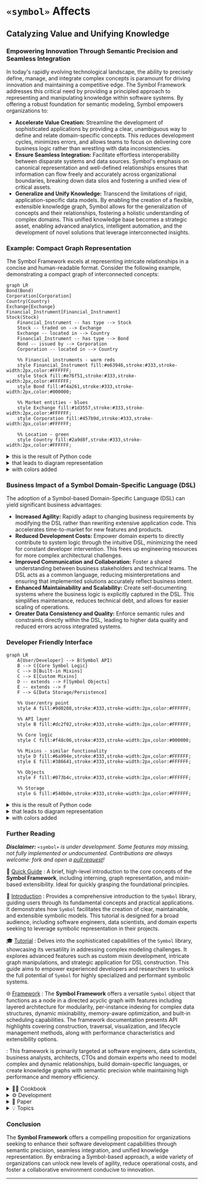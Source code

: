 # `«symbol»` Affects

## Catalyzing Value and Unifying Knowledge

### Empowering Innovation Through Semantic Precision and Seamless Integration

In today's rapidly evolving technological landscape, the ability to precisely define, manage, and integrate complex concepts is paramount for driving innovation and maintaining a competitive edge. The Symbol Framework addresses this critical need by providing a principled approach to representing and manipulating knowledge within software systems. By offering a robust foundation for semantic modeling, Symbol empowers organizations to:

*   **Accelerate Value Creation:** Streamline the development of sophisticated applications by providing a clear, unambiguous way to define and relate domain-specific concepts. This reduces development cycles, minimizes errors, and allows teams to focus on delivering core business logic rather than wrestling with data inconsistencies.
*   **Ensure Seamless Integration:** Facilitate effortless interoperability between disparate systems and data sources. Symbol's emphasis on canonical representation and well-defined relationships ensures that information can flow freely and accurately across organizational boundaries, breaking down data silos and fostering a unified view of critical assets.
*   **Generalize and Unify Knowledge:** Transcend the limitations of rigid, application-specific data models. By enabling the creation of a flexible, extensible knowledge graph, Symbol allows for the generalization of concepts and their relationships, fostering a holistic understanding of complex domains. This unified knowledge base becomes a strategic asset, enabling advanced analytics, intelligent automation, and the development of novel solutions that leverage interconnected insights.

### Example: Compact Graph Representation

The Symbol Framework excels at representing intricate relationships in a concise and human-readable format. Consider the following example, demonstrating a compact graph of interconnected concepts:

```mermaid
graph LR
Bond(Bond)
Corporation[Corporation]
Country(Country)
Exchange{Exchange}
Financial_Instrument[Financial_Instrument]
Stock(Stock)
    Financial_Instrument -- has type --> Stock
    Stock -- traded on --> Exchange
    Exchange -- located in --> Country
    Financial_Instrument -- has type --> Bond
    Bond -- issued by --> Corporation
    Corporation -- located in --> Country
    
    %% Financial instruments - warm reds
    style Financial_Instrument fill:#e63946,stroke:#333,stroke-width:2px,color:#FFFFFF;
    style Stock fill:#e76f51,stroke:#333,stroke-width:2px,color:#FFFFFF;
    style Bond fill:#f4a261,stroke:#333,stroke-width:2px,color:#000000;
    
    %% Market entities - blues
    style Exchange fill:#1d3557,stroke:#333,stroke-width:2px,color:#FFFFFF;
    style Corporation fill:#457b9d,stroke:#333,stroke-width:2px,color:#FFFFFF;
    
    %% Location - green
    style Country fill:#2a9d8f,stroke:#333,stroke-width:2px,color:#FFFFFF;
```

<details>
<summary>this is the result of Python code</summary>

```python
from symbol import Symbol, s

# Define the symbols
Financial_Instrument = s.Financial_Instrument
Stock = s.Stock
Bond = s.Bond
Exchange = s.Exchange
Corporation = s.Corporation
Country = s.Country

# Establish relationships
Financial_Instrument.relate(Stock, how="has type")
Financial_Instrument.relate(Bond, how="has type")
Stock.relate(Exchange, how="traded on")
Bond.relate(Corporation, how="issued by")
Exchange.relate(Country, how="located in")
Corporation.relate(Country, how="located in")

# Set node shapes, `round` is default
Financial_Instrument.node_shape = "subroutine"
Exchange.node_shape = "rhombus"
Corporation.node_shape = "subroutine"

# Generate the Mermaid diagram source
mermaid_source = Financial_Instrument.to_mmd()

# Print the Mermaid diagram source
print(mermaid_source)
```

</details>


<details>
<summary>that leads to diagram representation</summary>

```css
graph LR
Bond(Bond)
Corporation[Corporation]
Country(Country)
Exchange{Exchange}
Financial_Instrument[Financial_Instrument]
Stock(Stock)
    Financial_Instrument -- has type --> Stock
    Stock -- traded on --> Exchange
    Exchange -- located in --> Country
    Financial_Instrument -- has type --> Bond
    Bond -- issued by --> Corporation
    Corporation -- located in --> Country 
```

</details>


<details>
<summary>with colors added</summary>

```css
    %% Financial instruments - warm reds
    style Financial_Instrument fill:#e63946,stroke:#333,stroke-width:2px,color:#FFFFFF;
    style Stock fill:#e76f51,stroke:#333,stroke-width:2px,color:#FFFFFF;
    style Bond fill:#f4a261,stroke:#333,stroke-width:2px,color:#000000;
    
    %% Market entities - blues
    style Exchange fill:#1d3557,stroke:#333,stroke-width:2px,color:#FFFFFF;
    style Corporation fill:#457b9d,stroke:#333,stroke-width:2px,color:#FFFFFF;
    
    %% Location - green
    style Country fill:#2a9d8f,stroke:#333,stroke-width:2px,color:#FFFFFF;
```

</details>


### Business Impact of a Symbol Domain-Specific Language (DSL)

The adoption of a Symbol-based Domain-Specific Language (DSL) can yield significant business advantages:

*   **Increased Agility:** Rapidly adapt to changing business requirements by modifying the DSL rather than rewriting extensive application code. This accelerates time-to-market for new features and products.
*   **Reduced Development Costs:** Empower domain experts to directly contribute to system logic through the intuitive DSL, minimizing the need for constant developer intervention. This frees up engineering resources for more complex architectural challenges.
*   **Improved Communication and Collaboration:** Foster a shared understanding between business stakeholders and technical teams. The DSL acts as a common language, reducing misinterpretations and ensuring that implemented solutions accurately reflect business intent.
*   **Enhanced Maintainability and Scalability:** Create self-documenting systems where the business logic is explicitly captured in the DSL. This simplifies maintenance, reduces technical debt, and allows for easier scaling of operations.
*   **Greater Data Consistency and Quality:** Enforce semantic rules and constraints directly within the DSL, leading to higher data quality and reduced errors across integrated systems.

### Developer Friendly Interface

```mermaid
graph LR
    A[User/Developer] --> B(Symbol API)
    B --> C{Core Symbol Logic}
    C --> D[Built-in Mixins]
    C --> E[Custom Mixins]
    D -- extends --> F[Symbol Objects]
    E -- extends --> F
    F --> G[Data Storage/Persistence]
    
    %% User/entry point
    style A fill:#9d0208,stroke:#333,stroke-width:2px,color:#FFFFFF;
    
    %% API layer
    style B fill:#dc2f02,stroke:#333,stroke-width:2px,color:#FFFFFF;
    
    %% Core logic
    style C fill:#f48c06,stroke:#333,stroke-width:2px,color:#000000;
    
    %% Mixins - similar functionality
    style D fill:#6a994e,stroke:#333,stroke-width:2px,color:#FFFFFF;
    style E fill:#386641,stroke:#333,stroke-width:2px,color:#FFFFFF;
    
    %% Objects
    style F fill:#073b4c,stroke:#333,stroke-width:2px,color:#FFFFFF;
    
    %% Storage
    style G fill:#540b0e,stroke:#333,stroke-width:2px,color:#FFFFFF;
```

<details>
<summary>this is the result of Python code</summary>

```python
from symbol import s

# Define the architectural components as Symbols
User_Developer = s.User_Developer
Symbol_API = s.Symbol_API
Core_Symbol_Logic = s.Core_Symbol_Logic
Built_in_Mixins = s.Built_in_Mixins
Custom_Mixins = s.Custom_Mixins
Symbol_Objects = s.Symbol_Objects
Data_Storage_Persistence = s.Data_Storage_Persistence

# Establish relationships
User_Developer.relate(Symbol_API, how="interacts with")
Symbol_API.relate(Core_Symbol_Logic, how="uses")
Core_Symbol_Logic.relate(Built_in_Mixins, how="integrates")
Core_Symbol_Logic.relate(Custom_Mixins, how="integrates")
Built_in_Mixins.relate(Symbol_Objects, how="extends")
Custom_Mixins.relate(Symbol_Objects, how="extends")
Symbol_Objects.relate(Data_Storage_Persistence, how="persists to")

# Set node shapes
User_Developer.node_shape = "square"
Core_Symbol_Logic.node_shape = "rhombus"
Built_in_Mixins.node_shape = "square"
Custom_Mixins.node_shape = "square"
Symbol_Objects.node_shape = "square"

# Generate the Mermaid diagram source
mermaid_source = User_Developer.to_mmd()

# Print the Mermaid diagram source
print(mermaid_source)
```

</details>


<details>
<summary>that leads to diagram representation</summary>

```css
graph LR
    A[User/Developer] --> B(Symbol API)
    B --> C{Core Symbol Logic}
    C --> D[Built-in Mixins]
    C --> E[Custom Mixins]
    D -- extends --> F[Symbol Objects]
    E -- extends --> F
    F --> G[Data Storage/Persistence]
```

</details>


<details>
<summary>with colors added</summary>

```css
    %% User/entry point
    style A fill:#9d0208,stroke:#333,stroke-width:2px,color:#FFFFFF;
    
    %% API layer
    style B fill:#dc2f02,stroke:#333,stroke-width:2px,color:#FFFFFF;
    
    %% Core logic
    style C fill:#f48c06,stroke:#333,stroke-width:2px,color:#000000;
    
    %% Mixins - similar functionality
    style D fill:#6a994e,stroke:#333,stroke-width:2px,color:#FFFFFF;
    style E fill:#386641,stroke:#333,stroke-width:2px,color:#FFFFFF;
    
    %% Objects
    style F fill:#073b4c,stroke:#333,stroke-width:2px,color:#FFFFFF;
    
    %% Storage
    style G fill:#540b0e,stroke:#333,stroke-width:2px,color:#FFFFFF;
```

</details>

### Further Reading

_**Disclaimer:**_
`«symbol»` _is under development. Some features may missing, not fully implemented or undocumented. Contributions are always welcome: fork and open a [pull request](https://github.com/ikko/symbol/compare)!_


🚀 [Quick Guide](docs/guides/1_quick_guide.md) 
: A brief, high-level introduction to the core concepts of the **Symbol Framework**, including interning, graph representation, and mixin-based extensibility. Ideal for quickly grasping the foundational principles.

📖 [Introduction](docs/guides/2_introduction.md)
: Provides a comprehensive introduction to the `Symbol` library, guiding users through its fundamental concepts and practical applications. It demonstrates how `Symbol` facilitates the creation of clear, maintainable, and extensible symbolic models. This tutorial is designed for a broad audience, including software engineers, data scientists, and domain experts seeking to leverage symbolic representation in their projects.


🎓 [Tutorial](docs/guides/3_tutorial.md) 
: Delves into the sophisticated capabilities of the `Symbol` library, showcasing its versatility in addressing complex modeling challenges. It explores advanced features such as custom mixin development, intricate graph manipulations, and strategic application for DSL construction. This guide aims to empower experienced developers and researchers to unlock the full potential of `Symbol` for highly specialized and performant symbolic systems.

🌐 [Framework](docs/README.md)
: The **Symbol Framework** offers a versatile `Symbol` object that functions as a node in a directed acyclic graph with features including layered architecture for modularity, per-instance indexing for complex data structures, dynamic mixinability, memory-aware optimization, and built-in scheduling capabilities. The framework documentation presents API highlights covering construction, traversal, visualization, and lifecycle management methods, along with performance characteristics and extensibility options. 

: This framework is primarily targeted at software engineers, data scientists, business analysts, architects, CTOs and domain experts who need to model complex and dynamic relationships, build domain-specific languages, or create knowledge graphs with semantic precision while maintaining high performance and memory efficiency.


<details> 
<summary> 🧑‍🍳 Cookbook </summary>

📜 [Cookbook's Table Of Contents](docs/cookbook/0_table_of_contents.md)
: The central table of contents for the Symbol Cookbook, offering practical recipes and examples for common implementation challenges. It serves as a structured entry point for developers seeking hands-on solutions.

🧪 [Essence of Mixins](docs/cookbook/1_mixin_recipe/1_essence_of_mixins.md)
: Explores the fundamental concept of mixins in the `symbol` framework, highlighting their role in extending `Symbol` object functionality without traditional inheritance. It emphasizes modularity, reusability, and dynamic extension. This note provides a foundational understanding of why mixins are adopted in `symbol` and how they contribute to a flexible, scalable, and maintainable symbolic framework.

🧬 [Anatomy_of_a_mixin](docs/cookbook/1_mixin_recipe/2_anatomy_of_a_mixin.md)
: Details the internal structure and expected protocols of a mixin within the `symbol` framework. It covers core components like initialization, methods, and properties, and emphasizes the use of `typing.Protocol` for type safety. This document is crucial for developers aiming to create robust and well-integrated extensions, ensuring adherence to established protocols and leveraging mixin validation mechanisms.

🛠 [Implementing_your_first_mixin](docs/cookbook/1_mixin_recipe/3_implementing_your_first_mixin.md)️
: Provides a practical, step-by-step example of creating a simple mixin for the `symbol` framework. It demonstrates how to define a mixin class and apply it to a `Symbol` instance to add new capabilities. This guide is ideal for hands-on learning, illustrating the basic process of extending `Symbol` objects with custom behaviors and preparing for subsequent testing and documentation.

🎯 [Testing_your_mixin](docs/cookbook/1_mixin_recipe/4_testing_your_mixin.md)
: Outlines best practices for thoroughly testing mixins within the `symbol` framework, covering both synchronous and asynchronous functionalities. It emphasizes isolation, integration, and edge case testing. This document provides a practical example of creating a test file using `pytest` and `anyio`, ensuring the correctness, reliability, and proper integration of custom mixins.

✍ [Documenting_your_mixin](docs/cookbook/1_mixin_recipe/5_documenting_your_mixin.md)️
: Highlights the importance of effective documentation for mixins, covering key elements such as docstrings, type hints, and example usage. It emphasizes clarity, usability, and maintainability. This document guides developers in creating documentation that helps others understand what a mixin does, how to use it, and its specific considerations, fostering collaboration and long-term usability.

📦 [Publishing_your_mixin](docs/cookbook/1_mixin_recipe/6_publishing_your_mixin.md)
: Outlines the process of publishing a `symbol` mixin, from sharing it as a third-party package on PyPI to potentially integrating it into the `symbol` standard library. It covers project structure, `pyproject.toml`, and `twine`. This document provides essential guidance for making mixins available to a wider audience, detailing the steps for packaging, distribution, and contributing to the core `symbol` project.

⏰ [scheduling_jobs](docs/cookbook/2_scheduling_jobs.md)
: Demonstrates how to use the `symbol.schedule` module to schedule and manage jobs within `symbol` applications. It covers basic usage, job management, and persisting schedules. This recipe provides practical examples and diagrams for automating tasks and orchestrating workflows, making it a valuable resource for integrating scheduling capabilities.

</details>


<details>
<summary> ⚙️ Development </summary>

🏗 [Architecture](docs/development/architecture.md)️
: Provides a detailed overview of the `symbol` library's architecture, including its core components and layered structure. It explains how the framework separates concerns to promote modularity and extensibility. This document is essential for contributors and architects interested in the internal workings, dependencies, and design principles that guide the development of the `symbol` framework.

🔄 [Conversion To and From](docs/development/conversion_to_and_from.md)
: Outlines the mechanisms for converting standard Python types to `Symbol` objects and vice-versa, enhancing the framework's interoperability and ease of use. It covers primitive and collection types, and nested conversions. This document provides examples of `Symbol.from_<type>` class methods and the `to_sym()` global function, illustrating seamless data integration.

🗺 [Directory_validation_lr diagram](docs/development/directory_validation_lr.mmd)️
: A Mermaid diagram illustrating the architecture of a directory validation system, focusing on its components and their interactions in a left-to-right flow. This visual aid helps in understanding the system's structure, including matching engines, project detection, learning analytics, and performance caching.

🧭 [Directory_validation_tb diagram](docs/development/directory_validation_tb.mmd)
: A Mermaid diagram illustrating the architecture of a directory validation system, focusing on its components and their interactions in a top-to-bottom flow. This visual aid helps in understanding the system's structure, including matching engines, project detection, learning analytics, and performance caching.

📖 [Glossary](docs/development/glossary.md)
: Provides an overview of the design, arithmetic, and algorithmic patterns employed throughout the Symbol project. It defines key terms and concepts for better understanding. This document is beneficial for all users, especially when encountering unfamiliar terminology related to the framework's architecture, mixinability, and data-centric design.

💡 [Good_to_know](docs/development/good_to_know.md)
: Highlights various insights and resolutions for common issues encountered during the development of the `symbol` framework. It covers topics like callable weight evaluation, argument mismatches, and non-deterministic Mermaid output. This document serves as a valuable resource for debugging and understanding specific design choices and their implications within the `symbol` codebase.

🛣 [Module_paths_diagram](docs/development/module_paths_diagram.md)️
: Illustrates the most direct import paths to each accessible module in the `symbol` library using a Mermaid diagram. It provides a clear overview of the library's public API and component access. This visual guide helps developers understand the modular structure and how to import various core and builtin extension modules within their projects.

📝 [Namespace_dsl_spec](docs/development/namespace_dsl_spec.md)
: Details the design and implementation of `symbol.py` as a lazy, graph-oriented, immutable symbol system, serving as a foundational primitive for domain-specific languages (DSLs). This document covers core components, relations, highlights, render pipelines, and performance characteristics, providing an overview of the DSL capabilities.

📊 [Notations](docs/development/notations.md)
: Provides empirical validation of the Big O notations asserted for key operations within the `Symbol` framework. It includes detailed measurements and analysis of time and space complexity. This document is crucial for understanding the performance characteristics of `Symbol` operations, such as instantiation, relationship linking, and indexed operations, with insights into potentially slow callables.

🚀 [Package_publish](docs/development/package_publish.md)
: Provides detailed instructions on how to build and publish the `symbol` package to PyPI (Python Package Index) using `uv` and `twine`. It covers prerequisites, publication steps, and troubleshooting. This guide is essential for maintainers and contributors responsible for releasing new versions of the `symbol` library, ensuring a smooth and secure publication process.

🏛 [Structure_overview](docs/development/structure_overview.md)️
: Outlines the project's organizational structure, dividing it into `symbol.core` (essential components) and `symbol.builtins` (optional, high-level extensions). It includes Mermaid diagrams for visual clarity. This document helps developers understand the modular design and the separation of concerns within the `symbol` library, facilitating navigation and contribution.

</details>


<details>
<summary> 📝 Paper </summary>

🎓 [A Principled Framework](docs/paper/A_Principled_Framework.md)
: An academic paper draft introducing the `«symbol»` framework, detailing its design principles, architectural layers, and key operations. It includes case studies from the integrated circuit manufacturing domain. This document provides a theoretical foundation and empirical evidence for `«symbol»`'s efficacy in dynamic symbolic computation and knowledge graph construction, discussing performance and future research avenues.

</details>


<details>
<summary> 💡 Topics </summary>

🧱 [the fundamental building block](docs/topics/1_symbol_fundamental_building_block/index.md)
: Explores the `Symbol` object as the atomic unit of the framework, detailing its uniqueness through interning and its role as a node in a dynamic, directed acyclic graph. It covers efficient relationship management and extensibility. This document provides a foundational understanding of how `Symbol` instances form the basis for complex data structures and symbolic manipulation tasks, with examples in supply chain modeling and knowledge graphs.

🔗 [relationships diagram](docs/topics/1_symbol_fundamental_building_block/symbol_relationships.mmd)
: A Mermaid diagram illustrating the core relationships within a `Symbol` object, including children, parents, `related_to`, and `related_how`. This visual aid helps in understanding how `Symbol` instances connect to form complex graph structures and represent semantic information.

🧠 [memory_awareness](docs/topics/10_memory_awareness/index.md)
: Details the `Symbol` framework's meticulous design for memory efficiency, covering GC-aware deletion, proactive memory management for the `context` attribute via `deep_del`, and the `MEMORY_AWARE_DELETE` flag. This document explains how `Symbol` minimizes its memory footprint and ensures robust, predictable behavior in large-scale, interconnected systems.

📊 [memory_awareness_overview diagram](docs/topics/10_memory_awareness/memory_awareness_overview.mmd)
: A Mermaid diagram providing an overview of the `Symbol`'s memory awareness mechanisms, including GC-aware deletion, proactive context cleanup, and the maturing process. This visual aid helps in understanding the various strategies employed to minimize memory footprint and ensure efficient resource management.

🧩 [extensibility_overview diagram](docs/topics/11_extensibility/extensibility_overview.mmd)
: A Mermaid diagram illustrating the `Symbol` framework's extensibility mechanisms, including the `Symbolable` protocol, `MixinFunction` protocol, `SymbolAdapter` concept, enum reflection compatibility, and external DSL input. This visual aid helps in understanding how `Symbol` can be adapted and integrated into a wide array of applications and domains.

🔌 [extensibility](docs/topics/11_extensibility/index.md)
: Explores the `Symbol` framework's strong emphasis on extensibility, detailing how it adapts to diverse domains through well-defined protocols, dynamic mixin capabilities, and compatibility with external data formats. This document covers the `Symbolable` type for robust callable integration, `MixinFunction` protocol for formal mixin interfaces, and compatibility with enum reflection and external DSL inputs.

💡 [example_use](docs/topics/12_example_use/index.md)
: Illustrates several practical use cases of the `Symbol` framework, demonstrating how its core features can be leveraged to solve real-world problems. Examples include basic symbol creation, ESG tracking, timeline management, batch processing, and scheduling. This document provides concrete examples and diagrams, showcasing the versatility and power of `Symbol` in various application domains.

🪶 [flyweight_pattern diagram](docs/topics/2_flyweight_design/flyweight_pattern.mmd)
: A Mermaid diagram illustrating the Flyweight design pattern as applied to `Symbol` instantiation, showing how a central pool ensures uniqueness and efficiency. This visual aid helps in understanding the memory optimization and consistent identity achieved through this pattern.

🪶 [flyweight_design](docs/topics/2_flyweight_design/index.md)
: Explains how the `Symbol` framework leverages the Flyweight design pattern to ensure the uniqueness and efficient management of `Symbol` instances. It details the core principle of shared intrinsic state and its advantages. This document provides code examples and industry applications, demonstrating how Flyweight contributes to memory efficiency, consistency, and performance in `Symbol`.

🏗 [layered_architecture](docs/topics/3_layered_architecture/index.md)️
: Describes the `Symbol` framework's layered architecture, separating concerns into `symbol.core` (essential building blocks) and `symbol.builtins` (optional, high-level extensions). This document explains how this design ensures a lean and stable core while allowing for flexible and modular extension of functionalities, with code examples and industry applications.

📐 [layered_architecture-lr diagram](docs/topics/3_layered_architecture/layered_architecture-lr.mmd)
: A Mermaid diagram illustrating the `Symbol` framework's layered architecture in a left-to-right flow, distinguishing between the core and builtin extension layers. This visual aid helps in understanding the modularity and controlled dependencies within the framework.

📏 [layered_architecture_tb diagram](docs/topics/3_layered_architecture/layered_architecture_tb.mmd)
: A Mermaid diagram illustrating the `Symbol` framework's layered architecture in a top-to-bottom flow, distinguishing between the core and builtin extension layers. This visual aid helps in understanding the modularity and controlled dependencies within the framework.

🗂 [per_instance_indexing](docs/topics/4_per_instance_indexing/index.md)️
: Introduces the concept of per-instance indexing in the `Symbol` framework, where each `Symbol` object possesses its own private, weighted index of other symbols. It details the `SymbolIndex` mechanism. This document explains how this feature enables the creation and efficient management of sophisticated, nested data structures, with code examples and industry applications.

📈 [per_instance_indexing diagram](docs/topics/4_per_instance_indexing/per_instance_indexing.mmd)
: A Mermaid diagram illustrating the per-instance indexing mechanism, showing how a `Symbol` instance owns a private `SymbolIndex` that references other symbols with associated weights. This visual aid helps in understanding the localized, internal data storage for complex, contextual associations.

🧩 [mixinability](docs/topics/5_mixinability/index.md)
: Describes the `Symbol` framework's sophisticated mixinability mechanism, enabling the dynamic extension of `Symbol` instances at runtime. It covers dynamic extension, validation, and the freezing mechanism. This document provides illustrative examples and diagrams, showcasing how mixinability contributes to building highly adaptable and modular systems.

🔄 [mixinability_flow diagram](docs/topics/5_mixinability/mixinability_flow.mmd)
: A Mermaid diagram illustrating the flow of mixin application in the `Symbol` framework, including the validation process and the outcomes of successful or rejected registrations. This visual aid helps in understanding how new functionalities are dynamically attached to `Symbol` instances.

♻ [memory_aware_maturing](docs/topics/6_memory_aware_maturing/index.md)️
: Explains the `Symbol` framework's "maturing" process, orchestrated by the `immute()` method, designed to optimize memory footprint and performance. It details the elevate, slim, and freeze phases. This document provides examples and diagrams, demonstrating how maturing transitions `Symbol` instances from a flexible to an optimized, immutable form.

⏳ maturing_process diagram](docs/topics/6_memory_aware_maturing/maturing_process.mmd)
: A Mermaid diagram illustrating the memory-aware maturing process (`immute()`), showing the sequential execution of `elevate()`, `slim()`, and `freeze()`. This visual aid helps in understanding the optimization steps for `Symbol` instances.

⚙ [maturing_process_2 diagram](docs/topics/6_memory_aware_maturing/maturing_process_2.mmd)️
: A Mermaid diagram detailing the internal mechanisms involved in the memory-aware maturing process, such as `Symbol.metadata`, `deep_del()`, `gc.collect()`, and `_apply_merge_strategy()`. This visual aid helps in understanding the technical underpinnings of memory optimization.

✨ [maturing_process_3 diagram](docs/topics/6_memory_aware_maturing/maturing_process_3.mmd)
: A Mermaid diagram highlighting the benefits of the memory-aware maturing process, including reduced memory footprint, improved performance, stability, and clear lifecycle management. This visual aid helps in understanding the advantages gained from optimizing `Symbol` instances.

📅 [scheduling](docs/topics/7_scheduling/index.md)
: Integrates a robust scheduling mechanism into the `Symbol` framework, enabling deferred and automated task execution. It covers `ScheduledJob` and `Scheduler` components. This document provides illustrative examples and diagrams for microservice orchestration and automated report generation, showcasing flexible scheduling paradigms.

➡ [scheduling_flow diagram](docs/topics/7_scheduling/scheduling_flow.mmd)️
: A Mermaid diagram illustrating the `Symbol` scheduling mechanism, showing how `ScheduledJob` instances are added to a min-heap, monitored by the `Scheduler`, and executed. This visual aid helps in understanding the flow of task automation and job management.

🌟 [api_overview diagram](docs/topics/8_api_highlights/api_overview.mmd)
: A Mermaid diagram providing an overview of the `Symbol` API highlights, categorizing methods by core constructors, relationship management, traversal, lifecycle management, visualization, and utility. This visual aid helps in quickly grasping the breadth of `Symbol`'s functionality.

💡 [api_highlights](docs/topics/8_api_highlights/index.md)
: Details the key methods and properties that form the backbone of the `Symbol` framework's functionality. It covers `Symbol()` constructor, `Symbol.next()`, `append()`, `relate_to()`, traversal methods, `patch()`, visualization, `delete()`, `elevate()`, `slim()`, `immute()`, `ref`, and `Scheduler.add_job()`. This document offers insights into their design principles and practical applications, with code examples and diagrams.

⚡ [Performance](docs/topics/9_performance/index.md)
: Explains how the `Symbol` framework is engineered for high performance, detailing algorithmic and architectural optimizations for efficient instantiation, relationship management, and traversal. This document covers O(1) symbol instantiation (intern pool), O(1) relationship linking, O(1) traversal with cache, and O(log n) insert/search with bisect-based insertion order, with code examples and diagrams.

🚀 [Performance_overview diagram](docs/topics/9_performance/performance_overview.mmd)
: A Mermaid diagram providing an overview of the `Symbol`'s performance characteristics, including O(1) instantiation, O(1) linking, O(1) cached traversal, and O(log n) indexed operations. This visual aid helps in understanding the underlying mechanisms that contribute to `Symbol`'s favorable time complexities.

✅ [conclusion](docs/topics/13_conclusion/index.md)
: Summarizes the `Symbol` framework as a high-performance, semantically rich, and thread-safe symbol abstraction. It highlights its role as a robust foundation for building DSLs, runtime graphs, and knowledge trees. This document emphasizes the core design principles of structural clarity, cache efficiency, and symbolic extensibility, positioning `Symbol` as a valuable tool for modern software engineering challenges.

</details>


### Conclusion

The **Symbol Framework** offers a compelling proposition for organizations seeking to enhance their software development capabilities through semantic precision, seamless integration, and unified knowledge representation. By embracing a Symbol-based approach, a wide variety of organizations can unlock new levels of agility, reduce operational costs, and foster a collaborative environment conducive to innovation.


---
